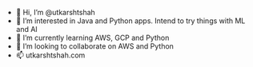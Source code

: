 - 👋 Hi, I’m @utkarshtshah
- 👀 I’m interested in Java and Python apps. Intend to try things with ML and AI
- 🌱 I’m currently learning AWS, GCP and Python
- 💞️ I’m looking to collaborate on AWS and Python
- 📫 utkarshtshah.com

<!---
utkarshtshah/utkarshtshah is a ✨ special ✨ repository because its `README.md` (this file) appears on your GitHub profile.
You can click the Preview link to take a look at your changes.
--->
